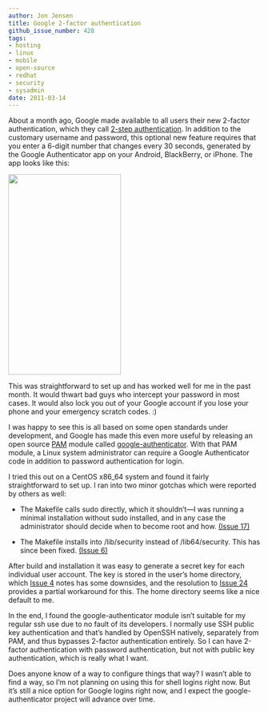 ```yaml
---
author: Jon Jensen
title: Google 2-factor authentication
github_issue_number: 428
tags:
- hosting
- linux
- mobile
- open-source
- redhat
- security
- sysadmin
date: 2011-03-14
---
```


About a month ago, Google made available to all users their new 2-factor authentication, which they call [2-step authentication](https://googleblog.blogspot.com/2011/02/advanced-sign-in-security-for-your.html). In addition to the customary username and password, this optional new feature requires that you enter a 6-digit number that changes every 30 seconds, generated by the Google Authenticator app on your Android, BlackBerry, or iPhone. The app looks like this:

<a href="/blog/2011/03/google-2-factor-authentication/image-0-big.png" onblur="try {parent.deselectBloggerImageGracefully();} catch(e) {}"><img alt="" border="0" id="BLOGGER_PHOTO_ID_5584162442962701106" src="/blog/2011/03/google-2-factor-authentication/image-0.png" style="cursor:pointer; cursor:hand;width: 225px; height: 400px;"/></a>

This was straightforward to set up and has worked well for me in the past month. It would thwart bad guys who intercept your password in most cases. It would also lock you out of your Google account if you lose your phone and your emergency scratch codes. :)

I was happy to see this is all based on some open standards under development, and Google has made this even more useful by releasing an open source [PAM](https://mirrors.edge.kernel.org/pub/linux/libs/pam/whatispam.html) module called [google-authenticator](https://github.com/google/google-authenticator). With that PAM module, a Linux system administrator can require a Google Authenticator code in addition to password authentication for login.

I tried this out on a CentOS x86_64 system and found it fairly straightforward to set up. I ran into two minor gotchas which were reported by others as well:

- The Makefile calls sudo directly, which it shouldn’t—​I was running a minimal installation without sudo installed, and in any case the administrator should decide when to become root and how. [(Issue 17)](https://github.com/google/google-authenticator/issues/17)

- The Makefile installs into /lib/security instead of /lib64/security. This has since been fixed. [(Issue 6)](https://github.com/google/google-authenticator/issues/6)

After build and installation it was easy to generate a secret key for each individual user account. The key is stored in the user’s home directory, which [Issue 4](https://github.com/google/google-authenticator/issues/4) notes has some downsides, and the resolution to [Issue 24](https://github.com/google/google-authenticator/issues/24) provides a partial workaround for this. The home directory seems like a nice default to me.

In the end, I found the google-authenticator module isn’t suitable for my regular ssh use due to no fault of its developers. I normally use SSH public key authentication and that’s handled by OpenSSH natively, separately from PAM, and thus bypasses 2-factor authentication entirely. So I can have 2-factor authentication with password authentication, but not with public key authentication, which is really what I want.

Does anyone know of a way to configure things that way? I wasn’t able to find a way, so I’m not planning on using this for shell logins right now. But it’s still a nice option for Google logins right now, and I expect the google-authenticator project will advance over time.
